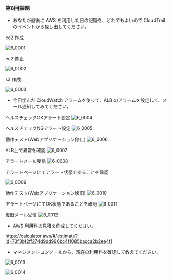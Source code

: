### 第6回課題

- あなたが最後に AWS を利用した日の記録を、どれでもよいので CloudTrail のイベントから探し出してください。

ec2 作成

![6_0001](https://user-images.githubusercontent.com/126846580/224608077-ced0ef04-8534-4212-bd3c-5e674d765156.png)

ec2 停止

![6_0002](https://user-images.githubusercontent.com/126846580/224608085-870038a5-d357-4459-b0c1-69ad91f610bd.png)

s3 作成

![6_0003](https://user-images.githubusercontent.com/126846580/224608092-dfd569f3-e247-4f21-8598-6a8017828400.png)

- 今日学んだ CloudWatch アラームを使って、ALB のアラームを設定して、メール通知してみてください。

ヘルスチェックOKアラート設定
![6_0004](https://user-images.githubusercontent.com/126846580/224632171-52679b94-e0d5-4386-bbef-63581e9e3184.png)

ヘルスチェックNGアラート設定
![6_0005](https://user-images.githubusercontent.com/126846580/224632226-6cdfc06c-f3c9-415f-965e-819ae08f1954.png)

動作テスト(Webアプリケーション停止)
![6_0006](https://user-images.githubusercontent.com/126846580/224632345-ef9bfbfa-5642-455e-9274-a73136947b66.png)

ALB上で異常を確認
![6_0007](https://user-images.githubusercontent.com/126846580/224632578-101ad398-a972-4b40-9286-a55225a606c0.png)

アラートメール受信
![6_0008](https://user-images.githubusercontent.com/126846580/224632608-410f2fd1-ce5b-4fab-a885-a77ba56383f9.png)

アラートページにてアラート状態であることを確認

![6_0009](https://user-images.githubusercontent.com/126846580/224632640-fb6b1177-4783-4c25-ad4d-e117eb91e44a.png)

動作テスト(Webアプリケーション復旧)
![6_0010](https://user-images.githubusercontent.com/126846580/224632719-6ed59550-6b0f-44ad-b9b1-f54bd546bbae.png)

アラートページにてOK状態であることを確認
![6_0011](https://user-images.githubusercontent.com/126846580/224632783-52443fb9-d6b3-480b-a70b-719d600a13b2.png)

復旧メール受信
![6_0012](https://user-images.githubusercontent.com/126846580/224632891-d30750b1-20cb-4615-a19a-5bd46a0a9e3e.png)


- AWS 利用料の見積を作成してください。

https://calculator.aws/#/estimate?id=73f3bf2ff274d9dd996bc4f1085bacca2b2ee4f1


- マネジメントコンソールから、現在の利用料を確認して教えてください。

![6_0013](https://user-images.githubusercontent.com/126846580/224633043-28ccb873-9020-4751-b711-cc5d54939ff7.png)

![6_0014](https://user-images.githubusercontent.com/126846580/224633051-442554c9-785d-4318-9119-e870cfbb0504.png)

